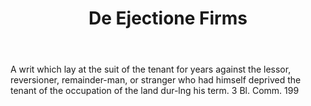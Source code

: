 ---
title: De Ejectione Firms
letter: D
permalink: "/definitions/bld-de-ejectione-firms.html"
body: A writ which lay at the suit of the tenant for years against the lessor, reversioner,
  remainder-man, or stranger who had himself deprived the tenant of the occupation
  of the land dur-lng his term. 3 Bl. Comm. 199
published_at: '2018-07-07'
source: Black's Law Dictionary 2nd Ed (1910)
layout: post
---